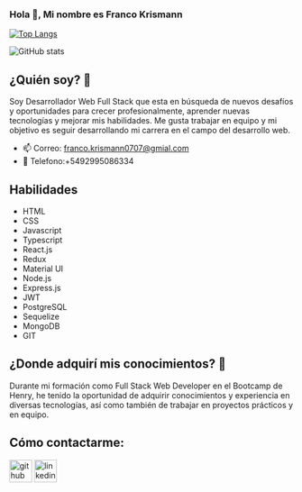 ### Hola 👋, Mi nombre es Franco Krismann

[![Top Langs](https://github-readme-stats.vercel.app/api/top-langs/?username=FrancoKrismann)](https://github.com/anuraghazra/github-readme-stats)

![GitHub stats](https://github-readme-stats.vercel.app/api?username=FrancoKrismann&show_icons=true)  

## ¿Quién soy? 🤔

Soy Desarrollador Web Full Stack que esta en búsqueda de nuevos desafíos y oportunidades para crecer profesionalmente, aprender nuevas tecnologías y mejorar mis habilidades. Me gusta trabajar en equipo y mi objetivo es seguir desarrollando mi carrera en el campo del desarrollo web.

* 📫 Correo: franco.krismann0707@gmial.com 
* 📱 Telefono:+5492995086334

## Habilidades
* HTML
* CSS
* Javascript
* Typescript
* React.js
* Redux
* Material UI
* Node.js
* Express.js
* JWT
* PostgreSQL
* Sequelize
* MongoDB
* GIT

## ¿Donde adquirí mis conocimientos? 🙌

Durante mi formación como Full Stack Web Developer en el Bootcamp de Henry, he tenido la oportunidad de adquirir conocimientos y experiencia en diversas tecnologías, así como también de trabajar en proyectos prácticos y en equipo.

## Cómo contactarme:


[<img src='https://cdn.jsdelivr.net/npm/simple-icons@3.0.1/icons/github.svg' alt='github' height='40'>](https://github.com/FrancoKrismann)  [<img src='https://cdn.jsdelivr.net/npm/simple-icons@3.0.1/icons/linkedin.svg' alt='linkedin' height='40'>](https://www.linkedin.com/in/https://www.linkedin.com/in/franco-gabriel-krismann-//)  




